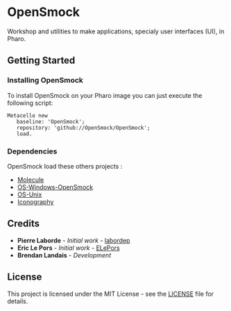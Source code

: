 # OpenSmock

Workshop and utilities to make applications, specialy user interfaces (UI), in Pharo.

## Getting Started

### Installing OpenSmock

To install OpenSmock on your Pharo image you can just execute the following script:

```smalltalk
Metacello new
   baseline: 'OpenSmock';
   repository: 'github://OpenSmock/OpenSmock';
   load.
```

### Dependencies

OpenSmock load these others projects :
- [Molecule](https://github.com/OpenSmock/Molecule)
- [OS-Windows-OpenSmock](https://github.com/OpenSmock/OS-Windows)
- [OS-Unix](https://github.com/astares/Pharo-OS-Unix)
- [Iconography](https://github.com/OpenSmock/Iconography)

## Credits

* **Pierre Laborde** - *Initial work* - [labordep](https://github.com/labordep)
* **Eric Le Pors** - *Initial work* - [ELePors](https://github.com/ELePors)
* **Brendan Landais** - *Development*

## License

This project is licensed under the MIT License - see the [LICENSE](LICENSE) file for details.
